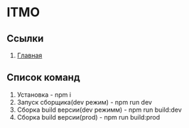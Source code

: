 # ITMO

## Ссылки

1. [Главная](https://oaktre.github.io/itmo/build/)


## Список команд

1. Установка - npm i
2. Запуск сборщика(dev режим) - npm run dev
3. Сборка build версии(dev режимм) - npm run build:dev
4. Сборка build версии(prod) - npm run build:prod
